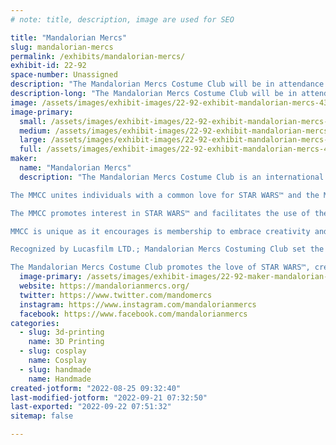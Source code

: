 ```yaml
---
# note: title, description, image are used for SEO

title: "Mandalorian Mercs"
slug: mandalorian-mercs
permalink: /exhibits/mandalorian-mercs/
exhibit-id: 22-92
space-number: Unassigned
description: "The Mandalorian Mercs Costume Club will be in attendance to demonstrate costume making!"
description-long: "The Mandalorian Mercs Costume Club will be in attendance to demonstrate costume making! We will show attendees how we use common tools, materials, and designs to create screen accurate Star Wars costumes!"
image: /assets/images/exhibit-images/22-92-exhibit-mandalorian-mercs-43-mercs-logo-1781-large.png
image-primary: 
  small: /assets/images/exhibit-images/22-92-exhibit-mandalorian-mercs-43-mercs-logo-1781-small.png
  medium: /assets/images/exhibit-images/22-92-exhibit-mandalorian-mercs-43-mercs-logo-1781-medium.png
  large: /assets/images/exhibit-images/22-92-exhibit-mandalorian-mercs-43-mercs-logo-1781-large.png
  full: /assets/images/exhibit-images/22-92-exhibit-mandalorian-mercs-43-mercs-logo-1781-full.png
maker: 
  name: "Mandalorian Mercs"
  description: "The Mandalorian Mercs Costume Club is an international STAR WARS™ costuming organization dedicated to celebrating the STAR WARS™ universe through the creation, display, and wearing of quality character costumes that represent the Mandalorian characters and culture from the STAR WARS™ sagas.

The MMCC unites individuals with a common love for STAR WARS™ and the Mandalorian culture/characters while encouraging self-improvement, personal growth, family involvement, and fellowship with peers.

The MMCC promotes interest in STAR WARS™ and facilitates the use of these costumes for STAR WARS™-related events as well as contributing to the local community through costumed charity and volunteer work.

MMCC is unique as it encourages is membership to embrace creativity and individualism as opposed to costume organization based on visual accuracy from the STAR WARS™ films and canon reference material. The MMCC is an inclusive and friendly club, following the Mandalorian way of “Clans” or family units and a clans’ ability to adopt anyone who wishes to be a Mandalorian.

Recognized by Lucasfilm LTD.; Mandalorian Mercs Costuming Club set the standards of Mandalorian costuming based on canon film (Boba and Jango Fett), Expanded Universe, “Legends”, action figure, and video/board game references. Our CRLs (Costume Requirement List) allow official members to be highly creative with their Mandalorian costumes, even though there is a minimum visual and quality standard that must be reached; every Mandalorian Mercs Costume Club member is constantly encouraged to improve their costume to the highest standards.

The Mandalorian Mercs Costume Club promotes the love of STAR WARS™, creation of quality costumes, and spirit of volunteerism."
  image-primary: /assets/images/exhibit-images/22-92-maker-mandalorian-mercs-mercs-logo-medium.png
  website: https://mandalorianmercs.org/
  twitter: https://www.twitter.com/mandomercs
  instagram: https://www.instagram.com/mandalorianmercs
  facebook: https://www.facebook.com/mandalorianmercs
categories: 
  - slug: 3d-printing
    name: 3D Printing
  - slug: cosplay
    name: Cosplay
  - slug: handmade
    name: Handmade
created-jotform: "2022-08-25 09:32:40"
last-modified-jotform: "2022-09-21 07:32:50"
last-exported: "2022-09-22 07:51:32"
sitemap: false

---
```

